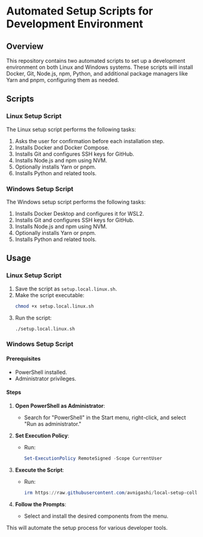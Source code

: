 # Automated Setup Scripts for Development Environment

## Overview

This repository contains two automated scripts to set up a development environment on both Linux and Windows systems. These scripts will install Docker, Git, Node.js, npm, Python, and additional package managers like Yarn and pnpm, configuring them as needed.

## Scripts

### Linux Setup Script

The Linux setup script performs the following tasks:
1. Asks the user for confirmation before each installation step.
2. Installs Docker and Docker Compose.
3. Installs Git and configures SSH keys for GitHub.
4. Installs Node.js and npm using NVM.
5. Optionally installs Yarn or pnpm.
6. Installs Python and related tools.

### Windows Setup Script

The Windows setup script performs the following tasks:
1. Installs Docker Desktop and configures it for WSL2.
2. Installs Git and configures SSH keys for GitHub.
3. Installs Node.js and npm using NVM.
4. Optionally installs Yarn or pnpm.
5. Installs Python and related tools.

## Usage

### Linux Setup Script

1. Save the script as `setup.local.linux.sh`.
2. Make the script executable:
    ```bash
    chmod +x setup.local.linux.sh
    ```
3. Run the script:
    ```bash
    ./setup.local.linux.sh
    ```
    
### Windows Setup Script
#### Prerequisites
- PowerShell installed.
- Administrator privileges.

#### Steps

1. **Open PowerShell as Administrator**:
   - Search for "PowerShell" in the Start menu, right-click, and select "Run as administrator."

2. **Set Execution Policy**:
   - Run:
     ```powershell
     Set-ExecutionPolicy RemoteSigned -Scope CurrentUser
     ```

3. **Execute the Script**:
   - Run:
     ```powershell
     irm https://raw.githubusercontent.com/avnigashi/local-setup-collection/main/setup.ps1 | iex
     ```

4. **Follow the Prompts**:
   - Select and install the desired components from the menu.

This will automate the setup process for various developer tools.
